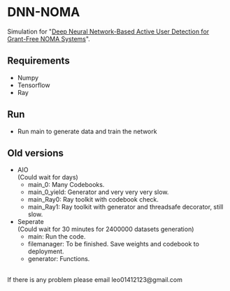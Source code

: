 # DNN-NOMA
Simulation for "[Deep Neural Network-Based Active User Detection for Grant-Free NOMA Systems](https://ieeexplore.ieee.org/document/8968401)".
## Requirements
* Numpy
* Tensorflow
* Ray
## Run
* Run main to generate data and train the network
## Old versions
* AIO <br>
(Could wait for days)
  * main_0: Many Codebooks.
  * main_0_yield: Generator and very very very slow.
  * main_Ray0: Ray toolkit with codebook check.
  * main_Ray1: Ray toolkit with generator and threadsafe decorator, still slow.
* Seperate<br>
 (Could wait for 30 minutes for 2400000 datasets generation)
  * main: Run the code.
  * filemanager: To be finished. Save weights and codebook to deployment.
  * generator: Functions.
<br>
If there is any problem please email leo01412123@gmail.com  
